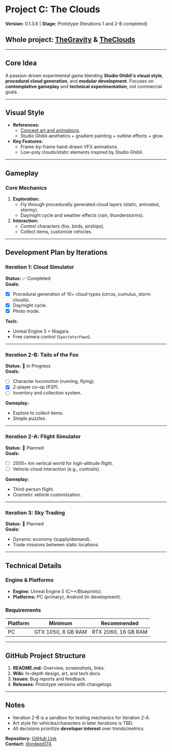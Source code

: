 # Project C: The Clouds  
**Version:** 0.1.3.6 | **Stage:** Prototype (Iterations 1 and 2-B completed)
## Whole project: [TheGravity](https://thegravity.ru) & [TheClouds](https://thegravity.ru/project-c/)

---

## Core Idea  
A passion-driven experimental game blending **Studio Ghibli's visual style**, **procedural cloud generation**, and **modular development**. Focuses on **contemplative gameplay** and **technical experimentation**, not commercial goals.  

---

## Visual Style  
- **References:**  
  - [Concept art and animations](https://imgur.com/a/tKPcc2U).  
  - Studio Ghibli aesthetics + gradient painting + outline effects + glow.  
- **Key Features:**  
  - Frame-by-frame hand-drawn VFX animations.  
  - Low-poly clouds/static elements inspired by Studio Ghibli.  

---

## Gameplay  
### Core Mechanics  
1. **Exploration:**  
   - Fly through procedurally generated cloud layers (static, animated, stormy).  
   - Day/night cycle and weather effects (rain, thunderstorms).  
2. **Interaction:**  
   - Control characters (fox, birds, airships).  
   - Collect items, customize vehicles.  

---

## Development Plan by Iterations  
### Iteration 1: Cloud Simulator  
**Status:** ✅ Completed  
**Goals:**  
- [x] Procedural generation of 10+ cloud types (cirrus, cumulus, storm clouds).  
- [x] Day/night cycle.  
- [x] Photo mode.  

**Tech:**  
- Unreal Engine 5 + Niagara.  
- Free camera control (`SpectatorPawn`).  

---

### Iteration 2-B: Tails of the Fox  
**Status:** 🚧 In Progress  
**Goals:**  
- [ ] Character locomotion (running, flying).  
- [x] 2-player co-op (P2P).  
- [ ] Inventory and collection system.  

**Gameplay:**  
- Explore to collect items.  
- Simple puzzles.  

---

### Iteration 2-A: Flight Simulator  
**Status:** 📅 Planned  
**Goals:**  
- [ ] 2500+ km vertical world for high-altitude flight.  
- [ ] Vehicle-cloud interaction (e.g., contrails).  

**Gameplay:**  
- Third-person flight.  
- Cosmetic vehicle customization.  

---

### Iteration 3: Sky Trading  
**Status:** 📅 Planned  
**Goals:**  
- Dynamic economy (supply/demand).  
- Trade missions between static locations.  

---

## Technical Details  
### Engine & Platforms  
- **Engine:** Unreal Engine 5 (C++/Blueprints).  
- **Platforms:** PC (primary), Android (in development).  

### Requirements  
| Platform | Minimum | Recommended |  
|----------|---------|-------------|  
| PC       | GTX 1050, 8 GB RAM | RTX 2060, 16 GB RAM |  

---

## GitHub Project Structure  
1. **README.md:** Overview, screenshots, links.  
2. **Wiki:** In-depth design, art, and tech docs.  
3. **Issues:** Bug reports and feedback.  
4. **Releases:** Prototype versions with changelogs.  

---

## Notes  
- Iteration 2-B is a sandbox for testing mechanics for Iteration 2-A.  
- Art style for vehicles/characters in later iterations is TBD.  
- All decisions prioritize **developer interest** over trends/metrics.  

**Repository:** [GitHub Link](https://github.com/boozzeeboom/project-c)  
**Contact:** [@indeed174](https://t.me/indeed174).
